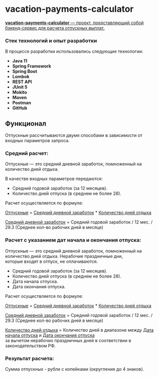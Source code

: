 # vacation-payments-calculator

<u>**vacation-payments-calculator** — проект, представляющий собой бэкенд-сервис для расчета отпускных выплат.</u>

### Стек технологий и опыт разработки

В процессе разработки использовались следующие технологии:

- **Java 11**
- **Spring Framework**
- **Spring Boot**
- **Lombok**
- **REST API**
- **JUnit 5**
- **Mokito**
- **Maven**
- **Postman**
- **GitHub**

## Функционал
Отпускные рассчитываются двумя способами в зависимости от входных параметров запроса.

### Средний расчет:
Отпускные — это средний дневной заработок, помноженный на количество дней отдыха.

В качестве входных параметров передаются:
- Средний годовой заработок (за 12 месяцев).
- Количество дней отпуска (в среднем не более 28).

Расчет осуществляется по формуле:

<u>Отпускные</u> = <u>Средний дневной заработок</u> * <u>Количество дней отдыха</u>

<u>Средний дневной заработок</u> = Средний годовой заработок / 12 мес. / 29.3 (Среднее кол-во рабочих дней в месяце)

### Расчет с указанием дат начала и окончания отпуска:
Отпускные — это средний дневной заработок, помноженный на количество дней отдыха. Нерабочие праздничные дни,  
которые входят в отпуск, не оплачиваются.

- Средний годовой заработок (за 12 месяцев).
- Количество дней отпуска (в среднем не более 28).
- Дата начала отпуска.
- Дата окончания отпуска.

Расчет осуществляется по формуле:

<u>Отпускные</u> = <u>Средний дневной заработок</u> * <u>Количество дней отдыха</u>

<u>Средний дневной заработок</u> = Средний годовой заработок / 12 мес. / 29.3 (Среднее кол-во рабочих дней в месяце)

<u>Количество дней отдыха</u> = Количество дней в диапазоне между <u>Дата начала отпуска</u> и <u>Дата окончания отпуска</u>  
за вычетом нерабочих праздничных дней в соответствии в законодательством РФ.

### Результат расчета:
Сумма отпускных - рубли с копейками (округление до 4 знаков).
